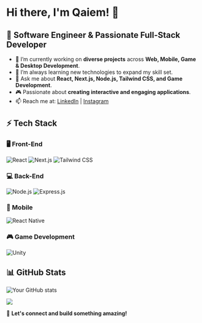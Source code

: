 # Hi there, I'm Qaiem! 👋

## 🚀 Software Engineer & Passionate Full-Stack Developer  

- 🔭 I’m currently working on **diverse projects** across **Web, Mobile, Game & Desktop Development**.
- 🌱 I’m always learning new technologies to expand my skill set.
- 💬 Ask me about **React, Next.js, Node.js, Tailwind CSS, and Game Development**.
- 🎮 Passionate about **creating interactive and engaging applications**.
- 📫 Reach me at: [LinkedIn](https://www.linkedin.com/in/qaiem-mehdi) | [Instagram](https://instagram.com/qaiem_mehdi) 

## ⚡ Tech Stack

### 🖥️ Front-End
![React](https://img.shields.io/badge/React-007ACC?style=flat&logo=react&logoColor=white) 
![Next.js](https://img.shields.io/badge/Next.js-000000?style=flat&logo=next.js&logoColor=white)
![Tailwind CSS](https://img.shields.io/badge/TailwindCSS-38B2AC?style=flat&logo=tailwind-css&logoColor=white)

### 💻 Back-End
![Node.js](https://img.shields.io/badge/Node.js-43853D?style=flat&logo=node.js&logoColor=white)
![Express.js](https://img.shields.io/badge/Express.js-000000?style=flat&logo=express&logoColor=white)

### 📱 Mobile
![React Native](https://img.shields.io/badge/React%20Native-61DAFB?style=flat&logo=react&logoColor=white)

### 🎮 Game Development
![Unity](https://img.shields.io/badge/Unity-000000?style=flat&logo=unity&logoColor=white)

## 📊 GitHub Stats
![Your GitHub stats](https://github-readme-stats.vercel.app/api?username=Qaiem&show_icons=true&theme=dark)  

![](https://komarev.com/ghpvc/?username=Qaiem&color=blue)  

🚀 **Let's connect and build something amazing!**

